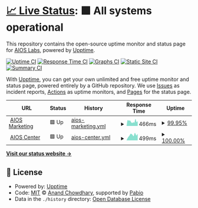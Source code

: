 # [📈 Live Status](https://aios-labs.github.io/uptime): <!--live status--> **🟩 All systems operational**

This repository contains the open-source uptime monitor and status page for [AIOS Labs](https://aios-labs.github.io/uptime), powered by [Upptime](https://github.com/upptime/upptime).

[![Uptime CI](https://github.com/aios-labs/uptime/workflows/Uptime%20CI/badge.svg)](https://github.com/aios-labs/uptime/actions?query=workflow%3A%22Uptime+CI%22)
[![Response Time CI](https://github.com/aios-labs/uptime/workflows/Response%20Time%20CI/badge.svg)](https://github.com/aios-labs/uptime/actions?query=workflow%3A%22Response+Time+CI%22)
[![Graphs CI](https://github.com/aios-labs/uptime/workflows/Graphs%20CI/badge.svg)](https://github.com/aios-labs/uptime/actions?query=workflow%3A%22Graphs+CI%22)
[![Static Site CI](https://github.com/aios-labs/uptime/workflows/Static%20Site%20CI/badge.svg)](https://github.com/aios-labs/uptime/actions?query=workflow%3A%22Static+Site+CI%22)
[![Summary CI](https://github.com/aios-labs/uptime/workflows/Summary%20CI/badge.svg)](https://github.com/aios-labs/uptime/actions?query=workflow%3A%22Summary+CI%22)

With [Upptime](https://upptime.js.org), you can get your own unlimited and free uptime monitor and status page, powered entirely by a GitHub repository. We use [Issues](https://github.com/aios-labs/uptime/issues) as incident reports, [Actions](https://github.com/aios-labs/uptime/actions) as uptime monitors, and [Pages](https://aios-labs.github.io/uptime) for the status page.

<!--start: status pages-->
<!-- This summary is generated by Upptime (https://github.com/upptime/upptime) -->
<!-- Do not edit this manually, your changes will be overwritten -->
<!-- prettier-ignore -->
| URL | Status | History | Response Time | Uptime |
| --- | ------ | ------- | ------------- | ------ |
| <img alt="" src="https://icons.duckduckgo.com/ip3/www.aioscenter.com.ico" height="13"> [AIOS Marketing](https://www.aioscenter.com) | 🟩 Up | [aios-marketing.yml](https://github.com/aios-labs/uptime/commits/HEAD/history/aios-marketing.yml) | <details><summary><img alt="Response time graph" src="./graphs/aios-marketing/response-time-week.png" height="20"> 466ms</summary><br><a href="https://aios-labs.github.io/uptime/history/aios-marketing"><img alt="Response time 463" src="https://img.shields.io/endpoint?url=https%3A%2F%2Fraw.githubusercontent.com%2Faios-labs%2Fuptime%2FHEAD%2Fapi%2Faios-marketing%2Fresponse-time.json"></a><br><a href="https://aios-labs.github.io/uptime/history/aios-marketing"><img alt="24-hour response time 514" src="https://img.shields.io/endpoint?url=https%3A%2F%2Fraw.githubusercontent.com%2Faios-labs%2Fuptime%2FHEAD%2Fapi%2Faios-marketing%2Fresponse-time-day.json"></a><br><a href="https://aios-labs.github.io/uptime/history/aios-marketing"><img alt="7-day response time 466" src="https://img.shields.io/endpoint?url=https%3A%2F%2Fraw.githubusercontent.com%2Faios-labs%2Fuptime%2FHEAD%2Fapi%2Faios-marketing%2Fresponse-time-week.json"></a><br><a href="https://aios-labs.github.io/uptime/history/aios-marketing"><img alt="30-day response time 485" src="https://img.shields.io/endpoint?url=https%3A%2F%2Fraw.githubusercontent.com%2Faios-labs%2Fuptime%2FHEAD%2Fapi%2Faios-marketing%2Fresponse-time-month.json"></a><br><a href="https://aios-labs.github.io/uptime/history/aios-marketing"><img alt="1-year response time 463" src="https://img.shields.io/endpoint?url=https%3A%2F%2Fraw.githubusercontent.com%2Faios-labs%2Fuptime%2FHEAD%2Fapi%2Faios-marketing%2Fresponse-time-year.json"></a></details> | <details><summary><a href="https://aios-labs.github.io/uptime/history/aios-marketing">99.95%</a></summary><a href="https://aios-labs.github.io/uptime/history/aios-marketing"><img alt="All-time uptime 99.75%" src="https://img.shields.io/endpoint?url=https%3A%2F%2Fraw.githubusercontent.com%2Faios-labs%2Fuptime%2FHEAD%2Fapi%2Faios-marketing%2Fuptime.json"></a><br><a href="https://aios-labs.github.io/uptime/history/aios-marketing"><img alt="24-hour uptime 99.62%" src="https://img.shields.io/endpoint?url=https%3A%2F%2Fraw.githubusercontent.com%2Faios-labs%2Fuptime%2FHEAD%2Fapi%2Faios-marketing%2Fuptime-day.json"></a><br><a href="https://aios-labs.github.io/uptime/history/aios-marketing"><img alt="7-day uptime 99.95%" src="https://img.shields.io/endpoint?url=https%3A%2F%2Fraw.githubusercontent.com%2Faios-labs%2Fuptime%2FHEAD%2Fapi%2Faios-marketing%2Fuptime-week.json"></a><br><a href="https://aios-labs.github.io/uptime/history/aios-marketing"><img alt="30-day uptime 99.82%" src="https://img.shields.io/endpoint?url=https%3A%2F%2Fraw.githubusercontent.com%2Faios-labs%2Fuptime%2FHEAD%2Fapi%2Faios-marketing%2Fuptime-month.json"></a><br><a href="https://aios-labs.github.io/uptime/history/aios-marketing"><img alt="1-year uptime 99.75%" src="https://img.shields.io/endpoint?url=https%3A%2F%2Fraw.githubusercontent.com%2Faios-labs%2Fuptime%2FHEAD%2Fapi%2Faios-marketing%2Fuptime-year.json"></a></details>
| <img alt="" src="https://icons.duckduckgo.com/ip3/app.aioscenter.com.ico" height="13"> [AIOS Center](https://app.aioscenter.com) | 🟩 Up | [aios-center.yml](https://github.com/aios-labs/uptime/commits/HEAD/history/aios-center.yml) | <details><summary><img alt="Response time graph" src="./graphs/aios-center/response-time-week.png" height="20"> 499ms</summary><br><a href="https://aios-labs.github.io/uptime/history/aios-center"><img alt="Response time 547" src="https://img.shields.io/endpoint?url=https%3A%2F%2Fraw.githubusercontent.com%2Faios-labs%2Fuptime%2FHEAD%2Fapi%2Faios-center%2Fresponse-time.json"></a><br><a href="https://aios-labs.github.io/uptime/history/aios-center"><img alt="24-hour response time 605" src="https://img.shields.io/endpoint?url=https%3A%2F%2Fraw.githubusercontent.com%2Faios-labs%2Fuptime%2FHEAD%2Fapi%2Faios-center%2Fresponse-time-day.json"></a><br><a href="https://aios-labs.github.io/uptime/history/aios-center"><img alt="7-day response time 499" src="https://img.shields.io/endpoint?url=https%3A%2F%2Fraw.githubusercontent.com%2Faios-labs%2Fuptime%2FHEAD%2Fapi%2Faios-center%2Fresponse-time-week.json"></a><br><a href="https://aios-labs.github.io/uptime/history/aios-center"><img alt="30-day response time 540" src="https://img.shields.io/endpoint?url=https%3A%2F%2Fraw.githubusercontent.com%2Faios-labs%2Fuptime%2FHEAD%2Fapi%2Faios-center%2Fresponse-time-month.json"></a><br><a href="https://aios-labs.github.io/uptime/history/aios-center"><img alt="1-year response time 547" src="https://img.shields.io/endpoint?url=https%3A%2F%2Fraw.githubusercontent.com%2Faios-labs%2Fuptime%2FHEAD%2Fapi%2Faios-center%2Fresponse-time-year.json"></a></details> | <details><summary><a href="https://aios-labs.github.io/uptime/history/aios-center">100.00%</a></summary><a href="https://aios-labs.github.io/uptime/history/aios-center"><img alt="All-time uptime 99.96%" src="https://img.shields.io/endpoint?url=https%3A%2F%2Fraw.githubusercontent.com%2Faios-labs%2Fuptime%2FHEAD%2Fapi%2Faios-center%2Fuptime.json"></a><br><a href="https://aios-labs.github.io/uptime/history/aios-center"><img alt="24-hour uptime 100.00%" src="https://img.shields.io/endpoint?url=https%3A%2F%2Fraw.githubusercontent.com%2Faios-labs%2Fuptime%2FHEAD%2Fapi%2Faios-center%2Fuptime-day.json"></a><br><a href="https://aios-labs.github.io/uptime/history/aios-center"><img alt="7-day uptime 100.00%" src="https://img.shields.io/endpoint?url=https%3A%2F%2Fraw.githubusercontent.com%2Faios-labs%2Fuptime%2FHEAD%2Fapi%2Faios-center%2Fuptime-week.json"></a><br><a href="https://aios-labs.github.io/uptime/history/aios-center"><img alt="30-day uptime 99.91%" src="https://img.shields.io/endpoint?url=https%3A%2F%2Fraw.githubusercontent.com%2Faios-labs%2Fuptime%2FHEAD%2Fapi%2Faios-center%2Fuptime-month.json"></a><br><a href="https://aios-labs.github.io/uptime/history/aios-center"><img alt="1-year uptime 99.96%" src="https://img.shields.io/endpoint?url=https%3A%2F%2Fraw.githubusercontent.com%2Faios-labs%2Fuptime%2FHEAD%2Fapi%2Faios-center%2Fuptime-year.json"></a></details>

<!--end: status pages-->

[**Visit our status website →**](https://aios-labs.github.io/uptime)

## 📄 License

- Powered by: [Upptime](https://github.com/upptime/upptime)
- Code: [MIT](./LICENSE) © [Anand Chowdhary](https://anandchowdhary.com), supported by [Pabio](https://pabio.com)
- Data in the `./history` directory: [Open Database License](https://opendatacommons.org/licenses/odbl/1-0/)
